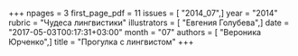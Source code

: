 +++
npages = 3
first_page_pdf = 11
issues = [ "2014_07",]
year = "2014"
rubric = "Чудеса лингвистики"
illustrators = [ "Евгения Голубева",]
date = "2017-05-03T00:17:31+03:00"
month = "07"
authors = [ "Вероника Юрченко",]
title = "Прогулка с лингвистом"
+++
